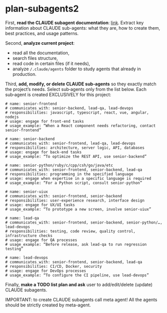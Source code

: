 # plan-subagents2

First, **read the CLAUDE subagent documentation**: [link](https://docs.anthropic.com/en/docs/claude-code/sub-agents). Extract key information about CLAUDE sub-agents: what they are, how to create them, best practices, and usage patterns.

Second, **analyze current project**:
- read all the documentation,
- search files structure,
- read code in certain files (if it needs),
- analyze `/.claude/agents` folder to study agents that already in production.

Third, **add, modify, or delete CLAUDE sub‑agents** so they exactly match the project’s needs. Select sub‑agents only from the list below. Each sub‑agent is created EXCLUSIVELY for this project:
```
# name: senior-frontend
# communicates_with: senior-backend, lead-qa, lead-devops
# responsibilities: javascript, typescript, react, vue, angular, nodejs
# usage: engage for front‑end tasks
# usage_example: “When a React component needs refactoring, contact senior-frontend”

# name: senior-backend
# communicates_with: senior-frontend, lead-qa, lead-devops
# responsibilities: architecture, server logic, API, databases
# usage: engage for back‑end tasks
# usage_example: “To optimize the REST API, use senior-backend”

# name: senior-python/ruby/c/cpp/csh/go/java/etc
# communicates_with: senior-frontend, senior-backend, lead-qa
# responsibilities: programming in the specified language
# usage: engage when expertise in a specific language is required
# usage_example: “For a Python script, consult senior-python”

# name: senior-uiux
# communicates_with: senior-frontend, senior-backend
# responsibilities: user‑experience research, interface design
# usage: engage for UX/UI tasks
# usage_example: “To prototype a new screen, involve senior-uiux”

# name: lead-qa
# communicates_with: senior-frontend, senior-backend, senior-python/…, lead-devops
# responsibilities: testing, code review, quality control, infrastructure checks
# usage: engage for QA processes
# usage_example: “Before release, ask lead-qa to run regression testing”

# name: lead-devops
# communicates_with: senior-frontend, senior-backend, lead-qa
# responsibilities: CI/CD, Docker, security
# usage: engage for DevOps processes
# usage_example: “To configure the CI pipeline, use lead-devops”

```

Finally, **make a TODO list plan and ask** user to add/edit/delete (update) CLAUDE subagents.

IMPORTANT: to create CLAUDE subagents call meta agent! All the agents should be strictly created by meta-agent.
